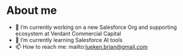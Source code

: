 # About me

- 🔭 I’m currently working on a new Salesforce Org and supporting ecosystem at Verdant Commercial Capital
- 🌱 I’m currently learning Salesforce AI tools
- 📫 How to reach me: mailto:lueken.brian@gmail.com
<!-- 
- 👯 I’m looking to collaborate on ...
- 🤔 I’m looking for help with ...
- 💬 Ask me about ...
- 😄 Pronouns: ...
- ⚡ Fun fact: ...
--!>
